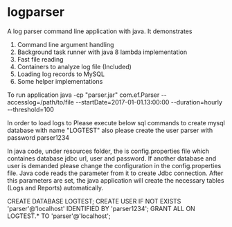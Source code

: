 # logparser

A log parser command line application with java. It demonstrates 

1. Command line argument handling
2. Background task runner with java 8 lambda implementation
3. Fast file reading
4. Containers to analyze log file (Included)
5. Loading log records to MySQL
6. Some helper implementations

To run application
    java -cp "parser.jar" com.ef.Parser --accesslog=/path/to/file --startDate=2017-01-01.13:00:00 --duration=hourly --threshold=100 

In order to load logs to Please execute below sql commands to create mysql database with name "LOGTEST"
also please create the user parser with password parser1234

In java code, under resources folder, the is config.properties file which
containes database jdbc url, user and password. If another database and user is demanded
please change the configuration in the config.properties file. Java code reads the
parameter from it to create Jdbc connection.  After this parameters are set, the java application will create the
necessary tables (Logs and Reports) automatically.

CREATE DATABASE  LOGTEST;
CREATE USER IF NOT EXISTS 'parser'@'localhost' IDENTIFIED BY 'parser1234';
GRANT ALL ON LOGTEST.* TO 'parser'@'localhost';
